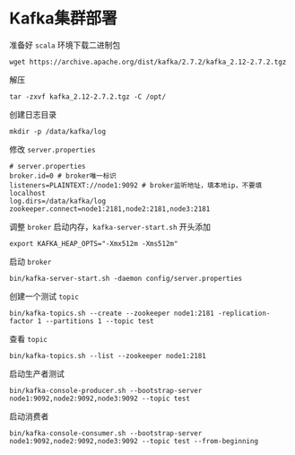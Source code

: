 # Kafka集群部署

准备好 `scala` 环境下载二进制包

```shell
wget https://archive.apache.org/dist/kafka/2.7.2/kafka_2.12-2.7.2.tgz
```

解压

```shell
tar -zxvf kafka_2.12-2.7.2.tgz -C /opt/
```

创建日志目录

```shell
mkdir -p /data/kafka/log
```

修改 `server.properties`

```
# server.properties
broker.id=0 # broker唯一标识
listeners=PLAINTEXT://node1:9092 # broker监听地址，填本地ip，不要填localhost
log.dirs=/data/kafka/log
zookeeper.connect=node1:2181,node2:2181,node3:2181
```

调整 `broker` 启动内存，`kafka-server-start.sh` 开头添加

```shell
export KAFKA_HEAP_OPTS="-Xmx512m -Xms512m"
```

启动 `broker`

```shell
bin/kafka-server-start.sh -daemon config/server.properties
```

创建一个测试 `topic`

```shell
bin/kafka-topics.sh --create --zookeeper node1:2181 -replication-factor 1 --partitions 1 --topic test
```

查看 `topic`

```shell
bin/kafka-topics.sh --list --zookeeper node1:2181
```

启动生产者测试

```shell
bin/kafka-console-producer.sh --bootstrap-server node1:9092,node2:9092,node3:9092 --topic test
```

启动消费者

```shell
bin/kafka-console-consumer.sh --bootstrap-server node1:9092,node2:9092,node3:9092 --topic test --from-beginning
```

